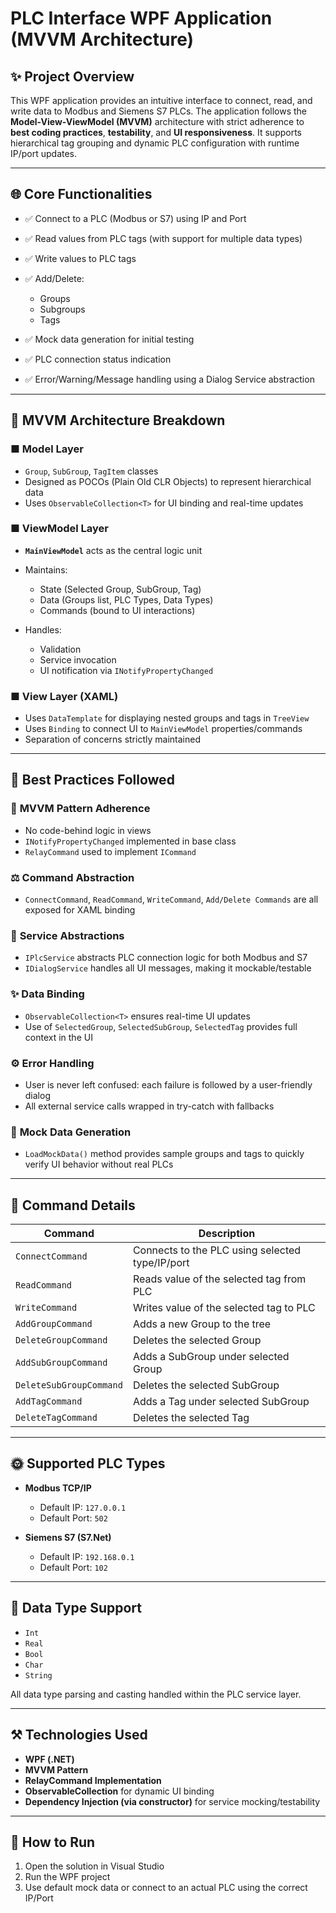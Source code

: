 # PLC Interface WPF Application (MVVM Architecture)

## ✨ Project Overview

This WPF application provides an intuitive interface to connect, read, and write data to Modbus and Siemens S7 PLCs. The application follows the **Model-View-ViewModel (MVVM)** architecture with strict adherence to **best coding practices**, **testability**, and **UI responsiveness**. It supports hierarchical tag grouping and dynamic PLC configuration with runtime IP/port updates.

---

## 🌐 Core Functionalities

* ✅ Connect to a PLC (Modbus or S7) using IP and Port
* ✅ Read values from PLC tags (with support for multiple data types)
* ✅ Write values to PLC tags
* ✅ Add/Delete:

  * Groups
  * Subgroups
  * Tags
* ✅ Mock data generation for initial testing
* ✅ PLC connection status indication
* ✅ Error/Warning/Message handling using a Dialog Service abstraction

---

## 🚀 MVVM Architecture Breakdown

### ■ **Model Layer**

* `Group`, `SubGroup`, `TagItem` classes
* Designed as POCOs (Plain Old CLR Objects) to represent hierarchical data
* Uses `ObservableCollection<T>` for UI binding and real-time updates

### ■ **ViewModel Layer**

* **`MainViewModel`** acts as the central logic unit
* Maintains:

  * State (Selected Group, SubGroup, Tag)
  * Data (Groups list, PLC Types, Data Types)
  * Commands (bound to UI interactions)
* Handles:

  * Validation
  * Service invocation
  * UI notification via `INotifyPropertyChanged`

### ■ **View Layer** (XAML)

* Uses `DataTemplate` for displaying nested groups and tags in `TreeView`
* Uses `Binding` to connect UI to `MainViewModel` properties/commands
* Separation of concerns strictly maintained

---

## 🚧 Best Practices Followed

### 🌟 **MVVM Pattern Adherence**

* No code-behind logic in views
* `INotifyPropertyChanged` implemented in base class
* `RelayCommand` used to implement `ICommand`

### ⚖️ **Command Abstraction**

* `ConnectCommand`, `ReadCommand`, `WriteCommand`, `Add/Delete Commands` are all exposed for XAML binding

### 📑 **Service Abstractions**

* `IPlcService` abstracts PLC connection logic for both Modbus and S7
* `IDialogService` handles all UI messages, making it mockable/testable

### ✨ **Data Binding**

* `ObservableCollection<T>` ensures real-time UI updates
* Use of `SelectedGroup`, `SelectedSubGroup`, `SelectedTag` provides full context in the UI

### ⚙️ **Error Handling**

* User is never left confused: each failure is followed by a user-friendly dialog
* All external service calls wrapped in try-catch with fallbacks

### 🔮 **Mock Data Generation**

* `LoadMockData()` method provides sample groups and tags to quickly verify UI behavior without real PLCs

---

## 🔹 Command Details

| Command                 | Description                                     |
| ----------------------- | ----------------------------------------------- |
| `ConnectCommand`        | Connects to the PLC using selected type/IP/port |
| `ReadCommand`           | Reads value of the selected tag from PLC        |
| `WriteCommand`          | Writes value of the selected tag to PLC         |
| `AddGroupCommand`       | Adds a new Group to the tree                    |
| `DeleteGroupCommand`    | Deletes the selected Group                      |
| `AddSubGroupCommand`    | Adds a SubGroup under selected Group            |
| `DeleteSubGroupCommand` | Deletes the selected SubGroup                   |
| `AddTagCommand`         | Adds a Tag under selected SubGroup              |
| `DeleteTagCommand`      | Deletes the selected Tag                        |

---

## 🌞 Supported PLC Types

* **Modbus TCP/IP**

  * Default IP: `127.0.0.1`
  * Default Port: `502`
* **Siemens S7 (S7.Net)**

  * Default IP: `192.168.0.1`
  * Default Port: `102`

---

## 🚨 Data Type Support

* `Int`
* `Real`
* `Bool`
* `Char`
* `String`

All data type parsing and casting handled within the PLC service layer.

---

## ⚒️ Technologies Used

* **WPF (.NET)**
* **MVVM Pattern**
* **RelayCommand Implementation**
* **ObservableCollection<T>** for dynamic UI binding
* **Dependency Injection (via constructor)** for service mocking/testability

---

## 📖 How to Run

1. Open the solution in Visual Studio
2. Run the WPF project
3. Use default mock data or connect to an actual PLC using the correct IP/Port
